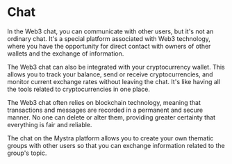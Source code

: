 # Chat

In the Web3 chat, you can communicate with other users, but it's not an ordinary chat. It's a special platform associated with Web3 technology, where you have the opportunity for direct contact with owners of other wallets and the exchange of information.

The Web3 chat can also be integrated with your cryptocurrency wallet. This allows you to track your balance, send or receive cryptocurrencies, and monitor current exchange rates without leaving the chat. It's like having all the tools related to cryptocurrencies in one place.

The Web3 chat often relies on blockchain technology, meaning that transactions and messages are recorded in a permanent and secure manner. No one can delete or alter them, providing greater certainty that everything is fair and reliable.

The chat on the Mystra platform allows you to create your own thematic groups with other users so that you can exchange information related to the group's topic.

